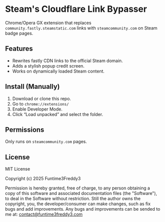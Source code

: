 # Steam's Cloudflare Link Bypasser

Chrome/Opera GX extension that replaces `community.fastly.steamstatic.com` links with `steamcommunity.com` on Steam badge pages.

## Features
- Rewrites fastly CDN links to the official Steam domain.
- Adds a stylish popup credit screen.
- Works on dynamically loaded Steam content.

## Install (Manually)
1. Download or clone this repo.
2. Go to `chrome://extensions/`
3. Enable Developer Mode.
4. Click “Load unpacked” and select the folder.

## Permissions
Only runs on `steamcommunity.com` pages.

## License
MIT License

Copyright (c) 2025 Funtime3Freddy3

Permission is hereby granted, free of charge, to any person obtaining a copy
of this software and associated documentation files (the "Software"), to deal
in the Software without restriction. Still the author owns the copyright, you, the developer/consumer can make changes, such as fix bugs and add improvements. Any bugs and improvements can be sended to me at: contact@funtime3freddy3.com
